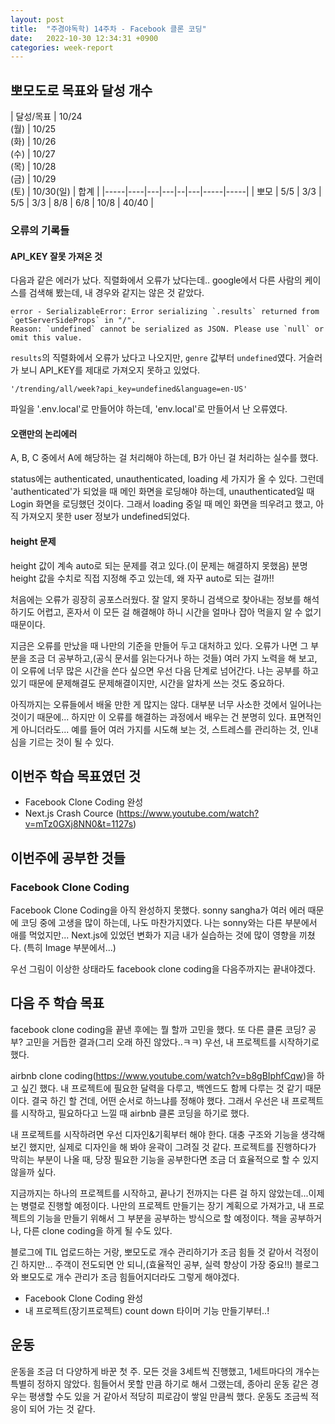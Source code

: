 ```yaml
---
layout: post
title:  "주경야독학) 14주차 - Facebook 클론 코딩"
date:   2022-10-30 12:34:31 +0900
categories: week-report
---
```

## 뽀모도로 목표와 달성 개수

| 달성/목표  | 10/24<br>(월) | 10/25<br>(화) | 10/26<br>(수) | 10/27<br>(목) | 10/28<br>(금) | 10/29<br>(토) | 10/30(일)  | 합계  |
|-----|----|---|---|--|---|-----|-----|
| 뽀모  | 5/5  | 3/3 | 5/5 | 3/3 | 8/8 | 6/8 | 10/8 | 40/40 |



### 오류의 기록들


#### API_KEY 잘못 가져온 것
다음과 같은 에러가 났다. 직렬화에서 오류가 났다는데.. google에서 다른 사람의 케이스를 검색해 봤는데, 내 경우와 같지는 않은 것 같았다.
```
error - SerializableError: Error serializing `.results` returned from `getServerSideProps` in "/".
Reason: `undefined` cannot be serialized as JSON. Please use `null` or omit this value.
```

`results`의 직렬화에서 오류가 났다고 나오지만, `genre` 값부터 `undefined`였다. 거슬러 가 보니 API_KEY를 제대로 가져오지 못하고 있었다.

`'/trending/all/week?api_key=undefined&language=en-US'`

파일을 '.env.local'로 만들어야 하는데, 'env.local'로 만들어서 난 오류였다. 


#### 오랜만의 논리에러
A, B, C 중에서 A에 해당하는 걸 처리해야 하는데, B가 아닌 걸 처리하는 실수를 했다.

status에는 authenticated, unauthenticated, loading 세 가지가 올 수 있다. 그런데 'authenticated'가 되었을 때 메인 화면을 로딩해야 하는데, unauthenticated일 때 Login 화면을 로딩했던 것이다. 그래서 loading 중일 때 메인 화면을 띄우려고 했고, 아직 가져오지 못한 user 정보가 undefined되었다.


#### height 문제

height 값이 계속 auto로 되는 문제를 겪고 있다.(이 문제는 해결하지 못했음) 분명 height 값을 수치로 직접 지정해 주고 있는데, 왜 자꾸 auto로 되는 걸까!!



처음에는 오류가 굉장히 공포스러웠다. 잘 알지 못하니 검색으로 찾아내는 정보를 해석하기도 어렵고, 혼자서 이 모든 걸 해결해야 하니 시간을 얼마나 잡아 먹을지 알 수 없기 때문이다.

지금은 오류를 만났을 때 나만의 기준을 만들어 두고 대처하고 있다. 오류가 나면 그 부분을 조금 더 공부하고,(공식 문서를 읽는다거나 하는 것들) 여러 가지 노력을 해 보고, 이 오류에 너무 많은 시간을 쓴다 싶으면 우선 다음 단계로 넘어간다. 나는 공부를 하고 있기 때문에 문제해결도 문제해결이지만, 시간을 알차게 쓰는 것도 중요하다.

아직까지는 오류들에서 배울 만한 게 많지는 않다. 대부분 너무 사소한 것에서 일어나는 것이기 때문에... 하지만 이 오류를 해결하는 과정에서 배우는 건 분명히 있다. 표면적인 게 아니더라도... 예를 들어 여러 가지를 시도해 보는 것, 스트레스를 관리하는 것, 인내심을 기르는 것이 될 수 있다.




## 이번주 학습 목표였던 것
* Facebook Clone Coding 완성
* Next.js Crash Cource (https://www.youtube.com/watch?v=mTz0GXj8NN0&t=1127s)

## 이번주에 공부한 것들

### Facebook Clone Coding
Facebook Clone Coding을 아직 완성하지 못했다. sonny sangha가 여러 에러 때문에 코딩 중에 고생을 많이 하는데, 나도 마찬가지였다. 나는 sonny와는 다른 부분에서 애를 먹었지만... Next.js에 있었던 변화가 지금 내가 실습하는 것에 많이 영향을 끼쳤다. (특히 Image 부분에서...)

우선 그림이 이상한 상태라도 facebook clone coding을 다음주까지는 끝내야겠다.


## 다음 주 학습 목표
facebook clone coding을 끝낸 후에는 뭘 할까 고민을 했다. 또 다른 클론 코딩? 공부? 고민을 거듭한 결과(그리 오래 하진 않았다..ㅋㅋ) 우선, 내 프로젝트를 시작하기로 했다. 

airbnb clone coding(https://www.youtube.com/watch?v=b8gBIphfCqw)을 하고 싶긴 했다. 내 프로젝트에 필요한 달력을 다루고, 백엔드도 함께 다루는 것 같기 때문이다. 결국 하긴 할 건데, 어떤 순서로 하느냐를 정해야 했다. 그래서 우선은 내 프로젝트를 시작하고, 필요하다고 느낄 때 airbnb 클론 코딩을 하기로 했다.

내 프로젝트를 시작하려면 우선 디자인&기획부터 해야 한다. 대충 구조와 기능을 생각해 보긴 했지만, 실제로 디자인을 해 봐야 윤곽이 그려질 것 같다. 프로젝트를 진행하다가 막히는 부분이 나올 때, 당장 필요한 기능을 공부한다면 조금 더 효율적으로 할 수 있지 않을까 싶다.

지금까지는 하나의 프로젝트를 시작하고, 끝나기 전까지는 다른 걸 하지 않았는데...이제는 병렬로 진행할 예정이다.
나만의 프로젝트 만들기는 장기 계획으로 가져가고, 내 프로젝트의 기능을 만들기 위해서 그 부분을 공부하는 방식으로 할 예정이다. 책을 공부하거나, 다른 clone coding을 하게 될 수도 있다.

블로그에 TIL 업로드하는 거랑, 뽀모도로 개수 관리하기가 조금 힘들 것 같아서 걱정이긴 하지만... 주객이 전도되면 안 되니,(효율적인 공부, 실력 향상이 가장 중요!!) 블로그와 뽀모도로 개수 관리가 조금 힘들어지더라도 그렇게 해야겠다.

* Facebook Clone Coding 완성
* 내 프로젝트(장기프로젝트) count down 타이머 기능 만들기부터..!



## 운동

운동을 조금 더 다양하게 바꾼 첫 주. 모든 것을 3세트씩 진행했고, 1세트마다의 개수는 특별히 정하지 않았다. 힘들어서 못할 만큼 하기로 해서 그랬는데, 종아리 운동 같은 경우는 평생할 수도 있을 거 같아서 적당히 피로감이 쌓일 만큼씩 했다. 운동도 조금씩 적응이 되어 가는 것 같다.



